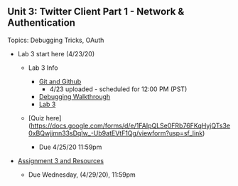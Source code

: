 ## Unit 3: Twitter Client Part 1 - Network & Authentication
Topics: Debugging Tricks, OAuth
* Lab 3 start here (4/23/20)
   * Lab 3 Info 
      * [Git and Github](https://www.youtube.com/watch?v=xVe5WiTPMRE)
          * 4/23 uploaded - scheduled for 12:00 PM (PST)
      * [Debugging Walkthrough](https://www.youtube.com/watch?v=UH7bGwf7tM0&list=PLIqdEn7Fno3jD-xkugtPi1UoQJs1xoa17)
      * [Lab 3](https://courses.codepath.com/courses/android_university/unit/3#!exercises)
      
    * [Quiz here] (https://docs.google.com/forms/d/e/1FAIpQLSe0FRb76FKqHyjQTs3e0xBQwjjmn33sDqIw_-Ub9atEVtF1Qg/viewform?usp=sf_link)
      * Due 4/25/20 11:59pm
      
* [Assignment 3 and Resources](https://courses.codepath.com/courses/android_university/unit/3#!assignment)
   * Due Wednesday, (4/29/20), 11:59pm 
    
